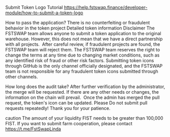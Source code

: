 
Submit Token Logo Tutorial
https://help.fstswap.finance/developer-module/how-to-submit-a-token-logo

How to pass the application?
There is no counterfeiting or fraudulent behavior in the token project
Detailed token information
Disclaimer
The FSTSWAP team allows anyone to submit a token application to the original warehouse. However, this does not mean that we have a direct partnership with all projects. ‌
After careful review, if fraudulent projects are found, the FSTSWAP team will reject them. The FSTSWAP team reserves the right to change the terms at any time due to changing market conditions, such as any identified risk of fraud or other risk factors.
Submitting token icons through GitHub is the only channel officially designated, and the FSTSWAP team is not responsible for any fraudulent token icons submitted through other channels.
 
How long does the audit take?
After further verification by the administrator, the merge will be requested. If there are any other needs or changes, the information on the chain will prevail. ‌
Once the admin has merged the pull request, the token's icon can be updated. Please Do not submit pull requests repeatedly! Thank you for your patience. ‌‌‌

caution
The amount of your liquidity FIST needs to be greater than 100,000 FIST. If you want to submit farm cooperation, please contact https://t.me/FstSwapLinda
